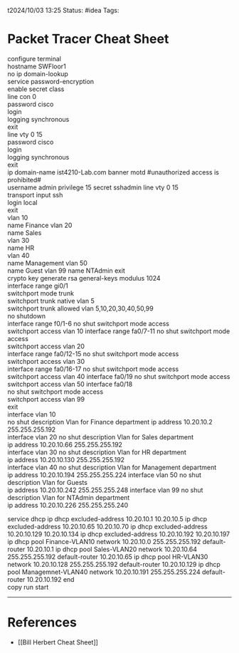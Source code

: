 t2024/10/03 13:25
Status: #idea
Tags:

# Packet Tracer Cheat Sheet

configure terminal  
hostname SWFloor1  
no ip domain-lookup  
service password-encryption  
enable secret class  
line con 0  
password cisco  
login  
logging synchronous  
exit  
line vty 0 15  
password cisco  
login  
logging synchronous  
exit  
ip domain-name ist4210-Lab.com 
banner motd #unauthorized access is prohibited#  
username admin privilege 15 secret sshadmin
line vty 0 15  
transport input ssh  
login local  
exit  
vlan 10  
name Finance 
vlan 20  
name Sales  
vlan 30  
name HR  
vlan 40  
name Management 
vlan 50  
name Guest
vlan 99 
name NTAdmin 
exit  
crypto key generate rsa general-keys  modulus 1024  
interface range gi0/1  
switchport mode trunk  
switchport trunk native vlan 5  
switchport trunk allowed vlan 5,10,20,30,40,50,99  
no shutdown  
interface range f0/1-6
no shut
switchport mode access  
switchport access vlan 10
interface range fa0/7-11
no shut
switchport mode access  
switchport access vlan 20  
interface range fa0/12-15
no shut
switchport mode access  
switchport access vlan 30  
interface range fa0/16-17
no shut
switchport mode access  
switchport access vlan 40
interface fa0/19
no shut
switchport mode access  
switchport access vlan 50
interface fa0/18  
no shut
switchport mode access  
switchport access vlan 99  
exit  
interface vlan 10  
no shut
description Vlan for Finance department
ip address 10.20.10.2 255.255.255.192  
interface vlan 20
no shut
description Vlan for Sales department  
ip address 10.20.10.66 255.255.255.192  
interface vlan 30
no shut
description Vlan for HR department  
ip address 10.20.10.130 255.255.255.192  
interface vlan 40
no shut
description Vlan for Management department  
ip address 10.20.10.194 255.255.255.224
interface vlan 50
no shut
description Vlan for Guests  
ip address 10.20.10.242 255.255.255.248
interface vlan 99
no shut
description Vlan for NTAdmin department  
ip address 10.20.10.226 255.255.255.240

service dhcp
ip dhcp excluded-address 10.20.10.1 10.20.10.5
ip dhcp excluded-address 10.20.10.65 10.20.10.70
ip dhcp excluded-address 10.20.10.129 10.20.10.134
ip dhcp excluded-address 10.20.10.192 10.20.10.197
ip dhcp pool Finance-VLAN10
network 10.20.10.0 255.255.255.192
default-router 10.20.10.1
ip dhcp pool Sales-VLAN20
network 10.20.10.64 255.255.255.192
default-router 10.20.10.65
ip dhcp pool HR-VLAN30
network 10.20.10.128 255.255.255.192
default-router 10.20.10.129
ip dhcp pool Managemnet-VLAN40
network 10.20.10.191 255.255.255.224
default-router 10.20.10.192
end  
copy run start






---
# References

- [[Bill Herbert Cheat Sheet]]